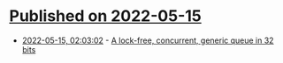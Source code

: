 # [Published on 2022-05-15](index.md)

* [2022-05-15, 02:03:02](https://news.ycombinator.com/item?id=31384602) - [A lock-free, concurrent, generic queue in 32 bits](https://nullprogram.com/blog/2022/05/14/)
